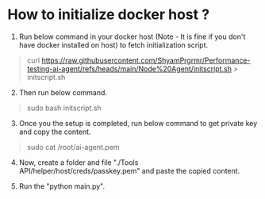 # How to initialize docker host ? 
1. Run below command in your docker host (Note - It is fine if you don't have docker installed on host) to fetch initialization script.
> curl https://raw.githubusercontent.com/ShyamPrgrmr/Performance-testing-ai-agent/refs/heads/main/Node%20Agent/initscript.sh > initscript.sh

2. Then run below command. 
> sudo bash initscript.sh 

3. Once you the setup is completed, run below command to get private key and copy the content. 
> sudo cat /root/ai-agent.pem 

4. Now, create a folder and file "./Tools API/helper/host/creds/passkey.pem" and paste the copied content. 

5. Run the "python main.py". 